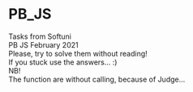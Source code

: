 # PB_JS<br>
Tasks from Softuni<br>
PB JS February 2021
<br>
Please, try to solve them without reading!<br>
If you stuck use the answers...
:)
<br>NB!<br>
The function are without calling, because of Judge...

